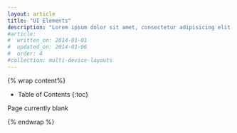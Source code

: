 ```yaml
---
layout: article
title: "UI Elements"
description: "Lorem ipsum dolor sit amet, consectetur adipisicing elit."
#article:
#  written_on: 2014-01-01
#  updated_on: 2014-01-06
#  order: 4
#collection: multi-device-layouts
---
```


{% wrap content%}

* Table of Contents
{:toc}

Page currently blank

{% endwrap %}
